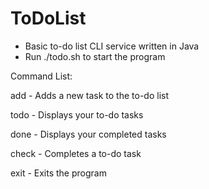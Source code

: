 # ToDoList
- Basic to-do list CLI service written in Java
- Run ./todo.sh to start the program

Command List:

add - Adds a new task to the to-do list 

todo - Displays your to-do tasks

done - Displays your completed tasks

check - Completes a to-do task

exit - Exits the program
